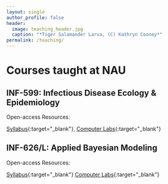```yaml
---
layout: single
author_profile: false
header:
  image: teaching_header.jpg
  caption: "*Tiger Salamander Larva, (C) Kathryn Cooney*"
permalink: /teaching/
---
```


# Courses taught at NAU

## INF-599: Infectious Disease Ecology & Epidemiology

Open-access Resources:

[Syllabus](https://drive.google.com/open?id=1bpnqmc6Mqa8iWSRBdimPgJJr_9z-HN5O){:target="_blank"}, 
[Computer Labs](https://bitbucket.org/jrmihalj/epidemic_comp_labs/src/){:target="_blank"} 



## INF-626/L: Applied Bayesian Modeling

Open-access Resources:

[Syllabus](https://drive.google.com/open?id=1RnuGR9Lg5mMKuP22nwGJOkn5Sq9ag0mN){:target="_blank"}
[Computer Labs](https://bitbucket.org/jrmihalj/bayesian_comp_labs/src/){:target="_blank"}
